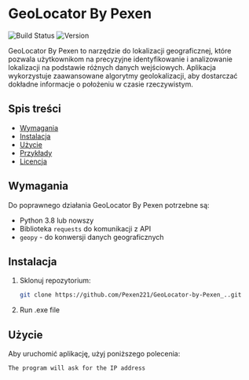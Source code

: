 # GeoLocator By Pexen 
![Build Status](https://img.shields.io/badge/build-passing-brightgreen) ![Version](https://img.shields.io/badge/version-1.0.0-blue)

GeoLocator By Pexen to narzędzie do lokalizacji geograficznej, które pozwala użytkownikom na precyzyjne identyfikowanie i analizowanie lokalizacji na podstawie różnych danych wejściowych. Aplikacja wykorzystuje zaawansowane algorytmy geolokalizacji, aby dostarczać dokładne informacje o położeniu w czasie rzeczywistym.

## Spis treści
- [Wymagania](#wymagania)
- [Instalacja](#instalacja)
- [Użycie](#użycie)
- [Przykłady](#przykłady)
- [Licencja](#licencja)

## Wymagania
Do poprawnego działania GeoLocator By Pexen potrzebne są:
- Python 3.8 lub nowszy
- Biblioteka `requests` do komunikacji z API
- `geopy` - do konwersji danych geograficznych

## Instalacja
1. Sklonuj repozytorium:
    ```bash
    git clone https://github.com/Pexen221/GeoLocator-by-Pexen_..git
    ```
2. Run .exe file    
    
## Użycie
Aby uruchomić aplikację, użyj poniższego polecenia:

```bash
The program will ask for the IP address
